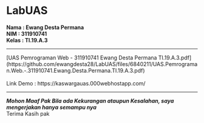 # LabUAS

<b>Nama : Ewang Desta Permana <br>
  NIM : 311910741 <br>
  Kelas : TI.19.A.3 </b>
<tr><hr>
  [UAS Pemrograman Web - 311910741 Ewang Desta Permana TI.19.A.3.pdf](https://github.com/ewangdesta28/LabUAS/files/6840211/UAS.Pemrograman.Web.-.311910741.Ewang.Desta.Permana.TI.19.A.3.pdf) <br>
  <br>
  Link Demo : https://kaswargauas.000webhostapp.com/
  <br>
  <hr>
  <b><i> Mohon Maaf Pak Bila ada Kekurangan ataupun Kesalahan, saya mengerjakan hanya semampu nya</i></b><br>
  Terima Kasih pak
  
